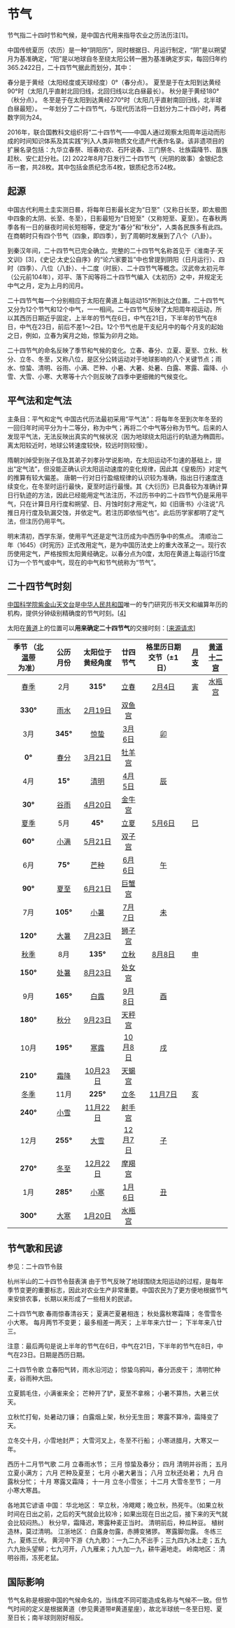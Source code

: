 # 节气

节气指二十四时节和气候，是中国古代用来指导农业之历法历注[1]。

中国传统夏历（农历）是一种“阴阳历”，同时根据日、月运行制定，“阴”是以朔望月为基准确定，“阳”是以地球自冬至绕太阳公转一圈为基准确定岁实，每回归年约365.2422日，二十四节气据此而划分，其中：

春分是于黄经（太阳经度或天球经度）0°（春分点）。
夏至是于在太阳到达黄经90°时（太阳几乎直射北回归线，北回归线以北白昼最长）。
秋分是于黄经180°（秋分点）。
冬至是于在太阳到达黄经270°时（太阳几乎直射南回归线，北半球白昼最短）。
一年划分了二十四节气，与现代历法将一日划分为二十四小时，两者数字同为24。

2016年，联合国教科文组织将“二十四节气——中国人通过观察太阳周年运动而形成的时间知识体系及其实践”列入人类非物质文化遗产代表作名录。该非遗项目的扩展名录包括：九华立春祭、班春劝农、石阡说春、三门祭冬、壮族霜降节、苗族赶秋、安仁赶分社。[2] 2022年8月7日发行二十四节气（光阴的故事）金银纪念币一套，共28枚。其中包括金质纪念币4枚，银质纪念币24枚。

## 起源

中国古代利用土圭实测日晷，将每年日影最长定为“日至”（又称日长至，即太极图中四象的太阴、长至、冬至），日影最短为“日短至”（又称短至、夏至）。在春秋两季各有一日的昼夜时间长短相等，便定为“春分”和“秋分”，人类各民族多有此四。在商朝时只有四个节气（四象，即四季），到了周朝时发展到了八个（八卦）。

到秦汉年间，二十四节气已完全确立。完整的二十四节气名称首见于《淮南子·天文训》[3]，《史记·太史公自序》的“论六家要旨”中也曾提到阴阳（日月运行）、四时（四季）、八位（八卦）、十二度（时辰）、二十四节气等概念。汉武帝太初元年（公元前104年），邓平、落下闳等将二十四节气编入《太初历》之中，并规定无中气之月，定为上月的闰月。

二十四节气每一个分别相应于太阳在黄道上每运动15°所到达之位置。二十四节气又分为12个节气和12个中气，一一相间。二十四节气反映了太阳周年视运动，所以其西历日期近乎固定，上半年的节气在6日，中气在21日，下半年的节气在8日，中气在23日，前后不差1～2日。12个节气也是干支纪月中的每个月支的起始之日，例如，立春为寅月之始，惊蜇为卯月之始。

二十四节气的命名反映了季节和气候的变化。立春、春分、立夏、夏至、立秋、秋分、立冬、冬至，又称八位，是区分公转运动对于地球影响的八个关键节点；雨水、惊蛰、清明、谷雨、小满、芒种、小暑、大暑、处暑、白露、寒露、霜降、小雪、大雪、小寒、大寒等十六个则反映了四季中更细微的气候变化。

## 平气法和定气法

主条目：平气和定气
中国古代历法最初采用“平气法”：将每年冬至到次年冬至的一回归年时间平分为十二等分，称为中气；再将二个中气等分称为节气。后来的人发现平气法，无法反映出真实的气候状况（因为地球绕太阳运行的轨道为椭圆形。离太阳较近时，地球公转速度较快，较远时则较慢）。

隋朝刘焯受到张子信及其弟子刘孝孙学说影响，在太阳运动不匀速的基础上，提出“定气法”，但没能正确认识太阳运动速度的变化规律，因此其《皇极历》对定气的推算有较大偏差。 唐朝一行对日行盈缩规律的认识较为准确，指出日行速度连续变化，在冬至时运行最快，夏至时运行最慢。其《大衍历》已具备较为准确计算日行轨迹的方法，因此已经能用定气法注历，不过历书中的二十四节气仍是采用平气，只在计算日月行度和朔望、日、月蚀时刻才用定气，如《旧唐书》小注说“凡推日月行度及轨漏交蚀，并依定气。若注历即依恒气也”。此后历学家都明了定气法，但注历仍用平气。

明末清初，西学东渐，使用平气还是定气注历成为中西历争中的焦点。 清顺治二年（1645）《时宪历》正式改用定气，是为中国历法史上的重大改革之一。现行农历使用定气，严格按照太阳黄经确定。以春分点为0度，太阳在黄道上每运行15度订为一个节气或中气，现在的中气和节气统称为“节气”。

## 二十四节气时刻

[中国科学院紫金山天文台](https://zh.wikipedia.org/wiki/中国科学院紫金山天文台)是[中华人民共和国](https://zh.wikipedia.org/wiki/中华人民共和国)唯一的专门研究历书天文和编算年历的机构，提供分钟级别精确度的节气时刻。[[4\]](https://zh.wikipedia.org/wiki/节气#cite_note-4)

太阳在[黄道](https://zh.wikipedia.org/wiki/黃道)上的位置可以**用来确定二十四节气**的交接时刻：[[来源请求\]](https://zh.wikipedia.org/wiki/Wikipedia:列明来源)

| 季节 （[北温带](https://zh.wikipedia.org/wiki/北温带) 为准） |                 公历 月份                  |                 太阳位于 黄经角度                  |                     廿四节气                     |             格里历日期 交节（±1日）              |   [月支](https://zh.wikipedia.org/wiki/地支)    | [黄道十二宫](https://zh.wikipedia.org/wiki/黄道十二宫) |
| :----------------------------------------------------------: | :----------------------------------------: | :------------------------------------------------: | :----------------------------------------------: | :----------------------------------------------: | :---------------------------------------------: | :----------------------------------------------------: |
|          [春季](https://zh.wikipedia.org/wiki/春季)          |                    2月                     |                      **315°**                      |    [立春](https://zh.wikipedia.org/wiki/立春)    |  [2月4日](https://zh.wikipedia.org/wiki/2月4日)  |     [寅](https://zh.wikipedia.org/wiki/寅)      |     [水瓶宫](https://zh.wikipedia.org/wiki/水瓶宮)     |
|                           **330°**                           | [雨水](https://zh.wikipedia.org/wiki/雨水) |  [2月19日](https://zh.wikipedia.org/wiki/2月19日)  |  [双鱼宫](https://zh.wikipedia.org/wiki/雙魚宮)  |                                                  |                                                 |                                                        |
|                             3月                              |                  **345°**                  |     [惊蛰](https://zh.wikipedia.org/wiki/驚蟄)     |  [3月6日](https://zh.wikipedia.org/wiki/3月6日)  |      [卯](https://zh.wikipedia.org/wiki/卯)      |                                                 |                                                        |
|                            **0°**                            | [春分](https://zh.wikipedia.org/wiki/春分) |  [3月21日](https://zh.wikipedia.org/wiki/3月21日)  |  [牡羊宫](https://zh.wikipedia.org/wiki/牡羊宮)  |                                                  |                                                 |                                                        |
|                             4月                              |                  **15°**                   |     [清明](https://zh.wikipedia.org/wiki/清明)     |  [4月5日](https://zh.wikipedia.org/wiki/4月5日)  |      [辰](https://zh.wikipedia.org/wiki/辰)      |                                                 |                                                        |
|                           **30°**                            | [谷雨](https://zh.wikipedia.org/wiki/穀雨) |  [4月20日](https://zh.wikipedia.org/wiki/4月20日)  |  [金牛宫](https://zh.wikipedia.org/wiki/金牛宮)  |                                                  |                                                 |                                                        |
|          [夏季](https://zh.wikipedia.org/wiki/夏季)          |                    5月                     |                      **45°**                       |    [立夏](https://zh.wikipedia.org/wiki/立夏)    |  [5月6日](https://zh.wikipedia.org/wiki/5月6日)  |     [巳](https://zh.wikipedia.org/wiki/巳)      |                                                        |
|                           **60°**                            | [小满](https://zh.wikipedia.org/wiki/小滿) |  [5月21日](https://zh.wikipedia.org/wiki/5月21日)  |  [双子宫](https://zh.wikipedia.org/wiki/雙子宮)  |                                                  |                                                 |                                                        |
|                             6月                              |                  **75°**                   |     [芒种](https://zh.wikipedia.org/wiki/芒種)     |  [6月6日](https://zh.wikipedia.org/wiki/6月6日)  |      [午](https://zh.wikipedia.org/wiki/午)      |                                                 |                                                        |
|                           **90°**                            | [夏至](https://zh.wikipedia.org/wiki/夏至) |  [6月21日](https://zh.wikipedia.org/wiki/6月21日)  |  [巨蟹宫](https://zh.wikipedia.org/wiki/巨蟹宮)  |                                                  |                                                 |                                                        |
|                             7月                              |                  **105°**                  |     [小暑](https://zh.wikipedia.org/wiki/小暑)     |  [7月7日](https://zh.wikipedia.org/wiki/7月7日)  |      [未](https://zh.wikipedia.org/wiki/未)      |                                                 |                                                        |
|                           **120°**                           | [大暑](https://zh.wikipedia.org/wiki/大暑) |  [7月23日](https://zh.wikipedia.org/wiki/7月23日)  |  [狮子宫](https://zh.wikipedia.org/wiki/獅子宮)  |                                                  |                                                 |                                                        |
|          [秋季](https://zh.wikipedia.org/wiki/秋季)          |                    8月                     |                      **135°**                      |    [立秋](https://zh.wikipedia.org/wiki/立秋)    |  [8月8日](https://zh.wikipedia.org/wiki/8月8日)  | [申](<https://zh.wikipedia.org/wiki/申_(地支)>) |                                                        |
|                           **150°**                           | [处暑](https://zh.wikipedia.org/wiki/處暑) |  [8月23日](https://zh.wikipedia.org/wiki/8月23日)  |  [处女宫](https://zh.wikipedia.org/wiki/處女宮)  |                                                  |                                                 |                                                        |
|                             9月                              |                  **165°**                  |     [白露](https://zh.wikipedia.org/wiki/白露)     |  [9月8日](https://zh.wikipedia.org/wiki/9月8日)  |      [酉](https://zh.wikipedia.org/wiki/酉)      |                                                 |                                                        |
|                           **180°**                           | [秋分](https://zh.wikipedia.org/wiki/秋分) |  [9月23日](https://zh.wikipedia.org/wiki/9月23日)  |  [天秤宫](https://zh.wikipedia.org/wiki/天秤宮)  |                                                  |                                                 |                                                        |
|                             10月                             |                  **195°**                  |     [寒露](https://zh.wikipedia.org/wiki/寒露)     | [10月8日](https://zh.wikipedia.org/wiki/10月8日) |      [戌](https://zh.wikipedia.org/wiki/戌)      |                                                 |                                                        |
|                           **210°**                           | [霜降](https://zh.wikipedia.org/wiki/霜降) | [10月23日](https://zh.wikipedia.org/wiki/10月23日) |  [天蝎宫](https://zh.wikipedia.org/wiki/天蝎宫)  |                                                  |                                                 |                                                        |
|          [冬季](https://zh.wikipedia.org/wiki/冬季)          |                    11月                    |                      **225°**                      |    [立冬](https://zh.wikipedia.org/wiki/立冬)    | [11月7日](https://zh.wikipedia.org/wiki/11月7日) |     [亥](https://zh.wikipedia.org/wiki/亥)      |                                                        |
|                           **240°**                           | [小雪](https://zh.wikipedia.org/wiki/小雪) | [11月22日](https://zh.wikipedia.org/wiki/11月22日) |  [射手宫](https://zh.wikipedia.org/wiki/射手宫)  |                                                  |                                                 |                                                        |
|                             12月                             |                  **255°**                  |     [大雪](https://zh.wikipedia.org/wiki/大雪)     | [12月7日](https://zh.wikipedia.org/wiki/12月7日) | [子](<https://zh.wikipedia.org/wiki/子_(地支)>)  |                                                 |                                                        |
|                           **270°**                           | [冬至](https://zh.wikipedia.org/wiki/冬至) | [12月22日](https://zh.wikipedia.org/wiki/12月22日) |  [摩羯宫](https://zh.wikipedia.org/wiki/摩羯宮)  |                                                  |                                                 |                                                        |
|                             1月                              |                  **285°**                  |     [小寒](https://zh.wikipedia.org/wiki/小寒)     |  [1月6日](https://zh.wikipedia.org/wiki/1月6日)  | [丑](<https://zh.wikipedia.org/wiki/丑_(地支)>)  |                                                 |                                                        |
|                           **300°**                           | [大寒](https://zh.wikipedia.org/wiki/大寒) |  [1月20日](https://zh.wikipedia.org/wiki/1月20日)  |  [水瓶宫](https://zh.wikipedia.org/wiki/水瓶宮)  |                                                  |                                                 |                                                        |

## 节气歌和民谚

参见：二十四节令鼓

杭州半山的二十四节令鼓表演
由于节气反映了地球围绕太阳运动的过程，是每年季节变更的重要标志，因此对农业生产非常重要。中国农民为了更方便地根据节气来安排农事，长期以来形成了一些相关的民谚。

二十四节气歌
春雨惊春清谷天；
夏满芒夏暑相连；
秋处露秋寒霜降；
冬雪雪冬小大寒。
每月两节不变更；
最多相差一两天；
上半年来六廿一；
下半年来八廿三。

注意：最后两句是说上半年的节气在6日，中气在21日，下半年的节气在8日，中气在23日。日期是西历日期。

二十四节令歌
立春阳气转，雨水沿河边；
惊蛰乌鸦叫，春分沥皮干；
清明忙种麦，谷雨种大田。

立夏鹅毛住，小满雀来全；
芒种开了铲，夏至不拿棉；
小暑不算热，大暑三伏天。

立秋忙打甸，处暑动刀镰；
白露烟上架，秋分无生田；
寒露不算冷，霜降变了天。

立冬交十月，小雪地封严；
大雪河叉上，冬至不行船；
小寒进腊月，大寒又一年。

西历十二月节气歌
二月 立春雨水节；
三月 惊蛰及春分；
四月 清明并谷雨；
五月 立夏小满方；
六月 芒种及夏至；
七月 小暑大暑当；
八月 立秋还处暑；
九月 白露秋分忙；
十月 寒露又霜降；
十一月 立冬小雪张；
十二月 大雪冬至节；
一月 小寒大寒昌。

各地其它谚语
中国：
华北地区：
早立秋，冷飕飕；晚立秋，热死牛。（如果立秋时间在日出之前，之后的天气就会比较冷；如果出现在日出之后，接下来的天气就会比较闷热。）
秋分早，霜降迟，寒露种麦正当时。
清明前后，种瓜种豆。
植树造林，莫过清明。
江浙地区：
白露身勿露，赤膊变猪猡。
寒露脚勿露。
冬练三九，夏练三伏。
黄河中下游《九九歌》：一九二九不出手；三九四九冰上走；五九六九抬头望柳；七九河开，八九雁来；九九加一九，耕牛遍地走。
岭南地区：
清明谷雨，冻死老鼠。

## 国际影响

节气名称是根据中国的气候命名的，当纬度不同可能造成名称与气候不一致。但节气时间的定义是根据黄道（参见黄道带#黄道星座），故北半球统一冬至日短、夏至日长；南半球则刚好相反。
